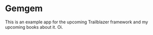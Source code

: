 # Gemgem

This is an example app for the upcoming Trailblazer framework and my upcoming books about it. Oi.